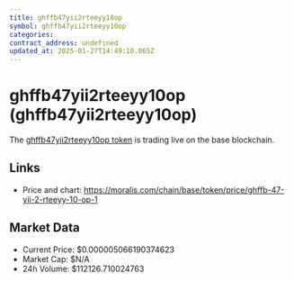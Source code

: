 ```yaml
---
title: ghffb47yii2rteeyy10op
symbol: ghffb47yii2rteeyy10op
categories: 
contract_address: undefined
updated_at: 2025-01-27T14:49:10.065Z
---
```


# ghffb47yii2rteeyy10op (ghffb47yii2rteeyy10op)
The [ghffb47yii2rteeyy10op token](https://moralis.com/chain/base/token/price/ghffb-47-yii-2-rteeyy-10-op-1) is trading live on the base blockchain.

## Links
- Price and chart: https://moralis.com/chain/base/token/price/ghffb-47-yii-2-rteeyy-10-op-1

## Market Data
- Current Price: $0.000005066190374623
- Market Cap: $N/A
- 24h Volume: $112126.710024763
